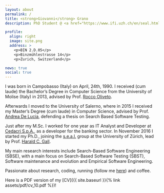 ```yaml
---
layout: about
permalink: /
title: <strong>Giovanni</strong> Grano
description: PhD Student @ <a href="https://www.ifi.uzh.ch/en/seal.html">s.e.a.l.</a>. University of Zurich. Department of Informatics

profile:
  align: right
  image: site.png
  address: >
    <p>BIN 2.D.05</p>
    <p>Binzmühlestrasse 14</p>
    <p>Zurich, Switzerland</p>

news: true
social: true
---
```


I was born in Campobasso (Italy) on April, 24th, 1990. I received (cum laude) the Bachelor’s Degree in Computer Science from the University of Molise (Italy) in 2013, advised by Prof. [Rocco Oliveto](https://dibt.unimol.it/staff/oliveto/).

Afterwards I moved to the University of Salerno, where in 2015 I received my Master’s Degree (cum laude) in Computer Science, advised by Prof. [Andrea De Lucia](http://docenti.unisa.it/003241/home), defending a thesis on Search Based Software Testing.

Just after my M.Sc. I worked for one year as IT Analyst and Developer at [Cedacri S.p.A.](http://www.cedacri.it/cedacri/en/index.html), as a developer for the banking sector. In November 2016 I started my Ph.D., joining the [s.e.a.l.](https://www.ifi.uzh.ch/en/seal.html) group at the University of Zürich, lead by Prof. [Harald C. Gall](http://www.ifi.uzh.ch/en/seal/people/gall.html).

My main research interests include Search-Based Software Engineering (SBSE), with a main focus on Search-Based Software Testing (SBST), Software maintenance and evolution and Empirical Software Engineering.

Passionate about research, coding, running (follow me [here](https://www.strava.com/athletes/20803711)) and coffee. 

Here is a PDF version of my [CV]({{ site.baseurl }}{% link assets/pdf/cv_10.pdf %})!